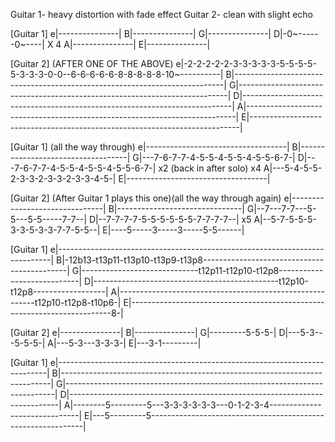 Guitar 1- heavy distortion with fade effect
Guitar 2- clean with slight echo

[Guitar 1]
e|---------------|
B|---------------|
G|---------------|
D|-0~------0~----| X 4
A|---------------|
E|---------------|

[Guitar 2]
(AFTER ONE OF THE ABOVE)
e|-2-2-2-2-2-3-3-3-3-3-5-5-5-5-5-3-3-3-0-0--6-6-6-6-6-8-8-8-8-8-10~----------|
B|---------------------------------------------------------------------------|
G|---------------------------------------------------------------------------|
D|---------------------------------------------------------------------------|
A|---------------------------------------------------------------------------|
E|---------------------------------------------------------------------------|

[Guitar 1]
(all the way through)
e|-----------------------------------|
B|-----------------------------------|
G|---7\-6-7-7-4-5-5-4-5-5-4-5-5-6-7\-|
D|---7\-6-7-7-4-5-5-4-5-5-4-5-5-6-7\-| x2 (back in after solo) x4
A|---5\-4-5-5-2-3-3-2-3-3-2-3-3-4-5\-|
E|-----------------------------------|

[Guitar 2]
(After Guitar 1 plays this one)(all the way through again)
e|-------------------------------|
B|-------------------------------|
G|--7---7-7---5-5---5-5-----7-7--|
D|--7-7-7-7-5-5-5-5-5-5-7-7-7-7--| x5
A|--5-7-5-5-5-3-3-5-3-3-7-7-5-5--|
E|----5-----3-----3-----5-5------|

[Guitar 1]
e|----------------------------------------------------------------------------|
B|-12b13-t13p11-t13p10-t13p9-t13p8--------------------------------------------|
G|-----------------------------t12p11-t12p10-t12p8----------------------------|
D|----------------------------------------------t12p10-t12p8------------------|
A|---------------------------------------------------------t12p10-t12p8-t10p6-|
E|-------------------------------------------------------------------------8\-|

[Guitar 2]
e|---------------|
B|---------------|
G|---------5-5-5-|
D|---5-3---5-5-5-|
A|---5-3---3-3-3-|
E|---3-1---------|

[Guitar 1]
e|---------------------------------------------------------------------------|
B|---------------------------------------------------------------------------|
G|---------------------------------------------------------------------------|
D|---------------------------------------------------------------------------|
A|--------5---------5---3-3-3-3-3-3---0-1-2-3-4------------------------------|
E|---5---------5-------------------------------------------------------------|

